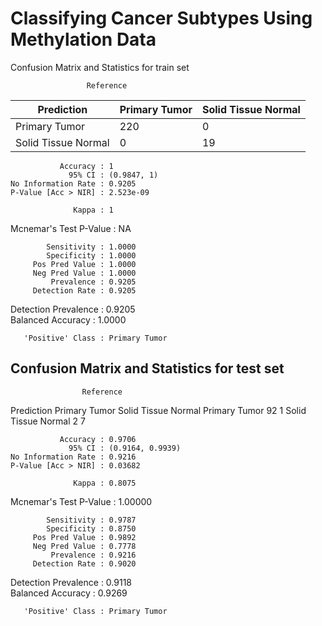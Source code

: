 # Classifying Cancer Subtypes Using Methylation Data
Confusion Matrix and Statistics for train set

                     Reference
|Prediction            |Primary Tumor| Solid Tissue Normal|
|----------------------|-------------|--------------------|
  |Primary Tumor                 |220                   |0|
  |Solid Tissue Normal             |0                  |19|
                                       
               Accuracy : 1            
                 95% CI : (0.9847, 1)  
    No Information Rate : 0.9205       
    P-Value [Acc > NIR] : 2.523e-09    
                                       
                  Kappa : 1            
                                       
 Mcnemar's Test P-Value : NA           
                                       
            Sensitivity : 1.0000       
            Specificity : 1.0000       
         Pos Pred Value : 1.0000       
         Neg Pred Value : 1.0000       
             Prevalence : 0.9205       
         Detection Rate : 0.9205       
   Detection Prevalence : 0.9205       
      Balanced Accuracy : 1.0000       
                                       
       'Positive' Class : Primary Tumor

## Confusion Matrix and Statistics for test set

                    Reference
Prediction            Primary Tumor Solid Tissue Normal
  Primary Tumor                  92                   1
  Solid Tissue Normal             2                   7
                                          
               Accuracy : 0.9706          
                 95% CI : (0.9164, 0.9939)
    No Information Rate : 0.9216          
    P-Value [Acc > NIR] : 0.03682         
                                          
                  Kappa : 0.8075          
                                          
 Mcnemar's Test P-Value : 1.00000         
                                          
            Sensitivity : 0.9787          
            Specificity : 0.8750          
         Pos Pred Value : 0.9892          
         Neg Pred Value : 0.7778          
             Prevalence : 0.9216          
         Detection Rate : 0.9020          
   Detection Prevalence : 0.9118          
      Balanced Accuracy : 0.9269          
                                          
       'Positive' Class : Primary Tumor   
  
